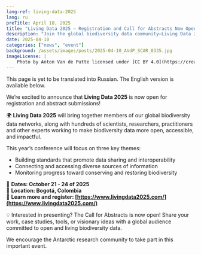 ```yaml
---
lang-ref: living-data-2025
lang: ru
preTitle: April 10, 2025
title: "Living Data 2025 – Registration and Call for Abstracts Now Open!"
description: "Join the global biodiversity data community—Living Data 2025 is now open for registration and abstracts!"
date: 2025-04-10
categories: ["news", "event"]
background: /assets/images/posts/2025-04-10_AVdP_SCAR_0335.jpg
imageLicense: |
    Photo by Anton Van de Putte licensed under [CC BY 4.0](https://creativecommons.org/licenses/by/4.0/)
---
```


This page is yet to be translated into Russian. The English version is available below.

We’re excited to announce that **Living Data 2025** is now open for registration and abstract submissions!

🌍 **Living Data 2025** will bring together members of our global biodiversity data networks, along with hundreds of scientists, researchers, practitioners and other experts working to make biodiversity data more open, accessible, and impactful.

This year’s conference will focus on three key themes:

- Building standards that promote data sharing and interoperability
- Connecting and accessing diverse sources of information
- Monitoring progress toward conserving and restoring biodiversity

📅 **Dates: October 21 - 24 of 2025**  
📍 **Location: Bogotá, Colombia**  
🔗 **Learn more and register: [https://www.livingdata2025.com/](https://www.livingdata2025.com/)**

💡 Interested in presenting? The Call for Abstracts is now open! Share your work, case studies, tools, or visionary ideas with a global audience committed to open and living biodiversity data.

We encourage the Antarctic research community to take part in this important event.